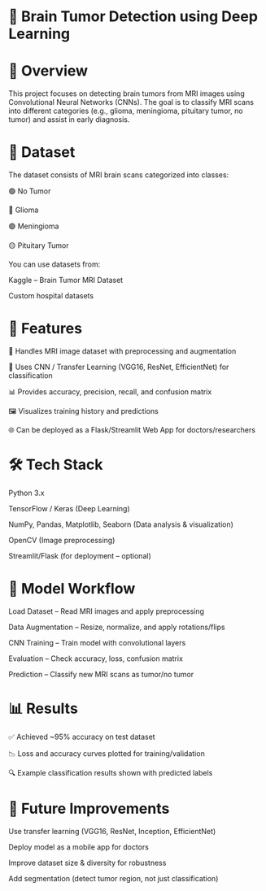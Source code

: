 # 🧠 Brain Tumor Detection using Deep Learning
# 📌 Overview

This project focuses on detecting brain tumors from MRI images using Convolutional Neural Networks (CNNs).
The goal is to classify MRI scans into different categories (e.g., glioma, meningioma, pituitary tumor, no tumor) and assist in early diagnosis.

# 📂 Dataset

The dataset consists of MRI brain scans categorized into classes:

🟢 No Tumor

🔵 Glioma

🟣 Meningioma

🟡 Pituitary Tumor

You can use datasets from:

Kaggle – Brain Tumor MRI Dataset

Custom hospital datasets

# 🚀 Features

📂 Handles MRI image dataset with preprocessing and augmentation

🧠 Uses CNN / Transfer Learning (VGG16, ResNet, EfficientNet) for classification

📊 Provides accuracy, precision, recall, and confusion matrix

🖼 Visualizes training history and predictions

🌐 Can be deployed as a Flask/Streamlit Web App for doctors/researchers

# 🛠️ Tech Stack

Python 3.x

TensorFlow / Keras (Deep Learning)

NumPy, Pandas, Matplotlib, Seaborn (Data analysis & visualization)

OpenCV (Image preprocessing)

Streamlit/Flask (for deployment – optional)

# 🧠 Model Workflow

Load Dataset – Read MRI images and apply preprocessing

Data Augmentation – Resize, normalize, and apply rotations/flips

CNN Training – Train model with convolutional layers

Evaluation – Check accuracy, loss, confusion matrix

Prediction – Classify new MRI scans as tumor/no tumor

# 📊 Results

✅ Achieved ~95% accuracy on test dataset

📉 Loss and accuracy curves plotted for training/validation

🔍 Example classification results shown with predicted labels

# 🔮 Future Improvements

Use transfer learning (VGG16, ResNet, Inception, EfficientNet)

Deploy model as a mobile app for doctors

Improve dataset size & diversity for robustness

Add segmentation (detect tumor region, not just classification)
